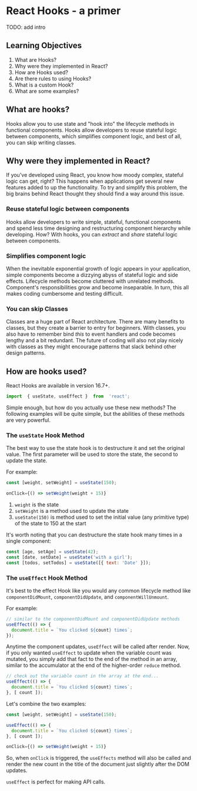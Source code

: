 ﻿# React Hooks - a primer

TODO: add intro

## Learning Objectives

1. What are Hooks?
1. Why were they implemented in React?
1. How are Hooks used?
1. Are there rules to using Hooks?
1. What is a custom Hook?
1. What are some examples?

## What are hooks?

Hooks allow you to use state and "hook into" the lifecycle methods in functional components. Hooks allow developers to reuse stateful logic between components, which simplifies component logic, and best of all, you can skip writing classes.

## Why were they implemented in React?

If you've developed using React, you know how moody complex, stateful logic can get, right? This happens when applications get several new features added to up the functionality. To try and simplify this problem, the big brains behind React thought they should find a way around this issue.

### Reuse stateful logic between components

Hooks allow developers to write simple, stateful, functional components and spend less time designing and restructuring component hierarchy while developing. How? With hooks, you can *extract* and *share* stateful logic between components.

### Simplifies component logic

When the inevitable exponential growth of logic appears in your application, simple components become a dizzying abyss of stateful logic and side effects. Lifecycle methods become cluttered with unrelated methods. Component's responsibilities grow and become inseparable. In turn, this all makes coding cumbersome and testing difficult.

### You can skip Classes

Classes are a huge part of React architecture. There are many benefits to classes, but they create a barrier to entry for beginners. With classes, you also have to remember bind *this* to event handlers and code becomes lengthy and a bit redundant. The future of coding will also not play nicely with classes as they might encourage patterns that slack behind other design patterns.

## How are hooks used?

React Hooks are available in version 16.7+.

```javascript
import  { useState, useEffect }  from  'react';
```

Simple enough, but how do you actually use these new methods? The following examples will be quite simple, but the abilities of these methods are very powerful.

### The `useState` Hook Method

The best way to use the state hook is to destructure it and set the original value. The first parameter will be used to store the state, the second to update the state.

For example:

```javascript
const [weight, setWeight] = useState(150);

onClick={() => setWeight(weight + 15)}
```

1. `weight` is the state
1. `setWeight` is a method used to update the state
1. `useState(150)` is method used to set the initial value (any primitive type) of the state to 150 at the start

It's worth noting that you can destructure the state hook many times in a single component:

```javascript
const [age, setAge] = useState(42);
const [date, setDate] = useState('with a girl');
const [todos, setTodos] = useState([{ text: 'Date' }]);
```

### The `useEffect` Hook Method

It's best to the effect Hook like you would any common lifecycle method like `componentDidMount`, `componentDidUpdate`, and `componentWillUnmount`.

For example:

```javascript
// similar to the componentDidMount and componentDidUpdate methods
useEffect(() => {
  document.title = `You clicked ${count} times`;
});
```

Anytime the component updates, `useEffect` will be called after render. Now, if you only wanted `useEffect` to update when the variable count was mutated, you simply add that fact to the end of the method in an array, similar to the accumulator at the end of the higher-order `reduce` method.

```javascript
// check out the variable count in the array at the end...
useEffect(() => {
  document.title = `You clicked ${count} times`;
}, [ count ]);
```

Let's combine the two examples:

```javascript
const [weight, setWeight] = useState(150);

useEffect(() => {
  document.title = `You clicked ${count} times`;
}, [ count ]);

onClick={() => setWeight(weight + 15)}
```

So, when `onClick` is triggered, the `useEffects` method will also be called and render the new count in the title of the document just slightly after the DOM updates.

`useEffect` is perfect for making API calls.
